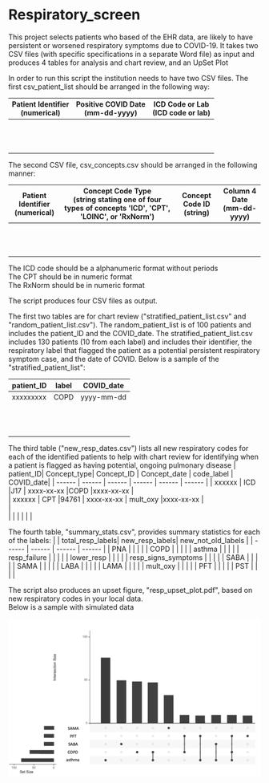 # Respiratory_screen
This project selects patients who based of the EHR data, are likely to have persistent or worsened respiratory symptoms due to COVID-19. It takes two CSV files (with specific specifications in a separate Word file) as input and produces 4 tables for analysis and chart review, and an UpSet Plot

In order to run this script the institution needs to have two CSV files. The first csv_patient_list should be arranged in the following way:

| Patient Identifier <br /> (numerical)	 | Positive COVID Date <br /> (mm-dd-yyyy) | ICD Code or Lab <br />  (ICD code or lab) | 
| ------ | ------ | ------ | 
| <br /> | |  | 
| <br /> |  | | 
| <br /> |  | | 


The second CSV file, csv_concepts.csv should be arranged in the following manner:

| Patient Identifier <br /> (numerical)	| Concept Code Type <br /> (string stating one of four types of concepts 'ICD', 'CPT', 'LOINC', or 'RxNorm') | Concept Code ID <br /> (string)	 | Column 4 Date <br /> (mm-dd-yyyy)  |
| ------ | ------ | ------ | ------ |
| <br /> |  | |  |
| <br /> |  | |  |
| <br /> |  | | 

The ICD code should be a alphanumeric format without periods  <br /> 
The CPT should be in numeric format  <br /> 
The RxNorm should be in numeric format   <br /> 


The script produces four CSV files as output.

The first two tables are for chart review ("stratified_patient_list.csv" and "random_patient_list.csv"). The random_patient_list is of 100 patients and includes the patient_ID and the COVID_date. The stratified_patient_list.csv includes 130 patients (10 from each label) and includes their identifier, the respiratory label that flagged the patient as a potential persistent respiratory symptom case, and the date of COVID. Below is a sample of the "stratified_patient_list": 

| patient_ID| label| COVID_date |
| ------ | ------ | ------ | 
| xxxxxxxxx | COPD | yyyy-mm-dd | 
| <br /> |  | |  
| <br /> |  | | 
| <br /> |  | | 

The third table ("new_resp_dates.csv") lists all new respiratory codes for each of the identified patients to help with chart review for identifying when a patient is flagged as having potential, ongoing pulmonary disease
| patient_ID| Concept_type| Concept_ID | Concept_date | code_label | COVID_date|
| ------ | ------ | ------ |  ------ | ------ | ------ | 
| xxxxxx | ICD |J17 | xxxx-xx-xx |COPD |xxxx-xx-xx  |  
| xxxxxx | CPT |94761 | xxxx-xx-xx  | mult_oxy |xxxx-xx-xx  |  
| <br /> |  | |  | |  |  


The fourth table, "summary_stats.csv", provides summary statistics for each of the labels: 
| | total_resp_labels| new_resp_labels| new_not_old_labels |
| ------ | ------ | ------ | ------ | 
| PNA |  | |  | 
| COPD |  | |  |
| asthma |  | |  | 
| resp_failure |  | |  |
| lower_resp |  | |  | 
| resp_signs_symptoms |  | |  |
| SABA |  | |  | 
| SAMA |  | |  |
| LABA |  | |  | 
| LAMA |  | |  |
| mult_oxy |  | |  | 
| PFT |  | |  |
| PST |  | |  |

The script also produces an upset figure, "resp_upset_plot.pdf",  based on new respiratory codes in your local data. <br />
Below is a sample with simulated data

![Upset](simulated_upset.png)
